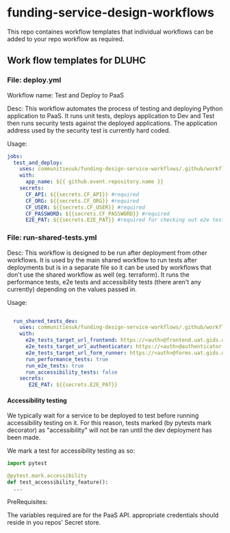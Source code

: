 # funding-service-design-workflows

This repo containes workflow templates that individual workflows can be added to your repo workflow as required.

## Work flow templates for DLUHC

### File: deploy.yml

Workflow name: Test and Deploy to PaaS

Desc:  This workflow automates the process of testing and deploying Python application to PaaS.  It runs unit tests, deploys application to Dev and Test then runs security tests against the deployed applications.  The application address used by the security test is currently hard coded.

Usage:
```yaml
jobs:
  test_and_deploy:
    uses: communitiesuk/funding-design-service-workflows/.github/workflows/deploy.yml@main
    with:
      app_name: ${{ github.event.repository.name }}
    secrets:
      CF_API: ${{secrets.CF_API}} #required
      CF_ORG: ${{secrets.CF_ORG}} #required
      CF_USER: ${{secrets.CF_USER}} #required
      CF_PASSWORD: ${{secrets.CF_PASSWORD}} #required
      E2E_PAT: ${{secrets.E2E_PAT}} #required for checking out e2e tests repo
```

### File: run-shared-tests.yml
Desc: This workflow is designed to be run after deployment from other workflows. It is used by the main shared workflow to run tests after deployments but is in a separate file so it can be used by workflows that don't use the shared workflow as well (eg. terraform). It runs the performance tests, e2e tests and accessibility tests (there aren't any currently) depending on the values passed in.

Usage:

```yaml

  run_shared_tests_dev:
    uses: communitiesuk/funding-design-service-workflows/.github/workflows/run-shared-tests.yml
    with:
      e2e_tests_target_url_frontend: https://<auth>@frontend.uat.gids.dev
      e2e_tests_target_url_authenticator: https://<auth>@authenticator.uat.gids.dev
      e2e_tests_target_url_form_runner: https://<auth>@forms.uat.gids.dev
      run_performance_tests: true
      run_e2e_tests: true
      run_accessibility_tests: false
    secrets:
       E2E_PAT: ${{secrets.E2E_PAT}}
```


#### Accessibility testing

We typically wait for a service to be deployed to test before running accessibility testing on it. For this reason, tests marked (by pytests mark decorator) as "accessibility" will not be ran until the dev deployment has been made.

We mark a test for accessibility testing as so:

```python
import pytest

@pytest.mark.accessibility
def test_accessibility_feature():
  ...

```

PreRequisites:

The variables required are for the PaaS API.  appropriate credentials should reside in you repos' Secret store.



